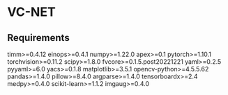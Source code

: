 # VC-NET
## Requirements
timm>=0.4.12
einops>=0.4.1
numpy>=1.22.0
apex>=0.1
pytorch>=1.10.1
torchvision>=0.11.2
scipy>=1.8.0
fvcore>=0.1.5.post20221221
yaml>=0.2.5
pyyaml>=6.0
yacs>=0.1.8
matplotlib>=3.5.1
opencv-python>=4.5.5.62
pandas>=1.4.0
pillow>=8.4.0
argparse>=1.4.0
tensorboardx>=2.4
medpy>=0.4.0
scikit-learn>=1.1.2
imgaug>=0.4.0
